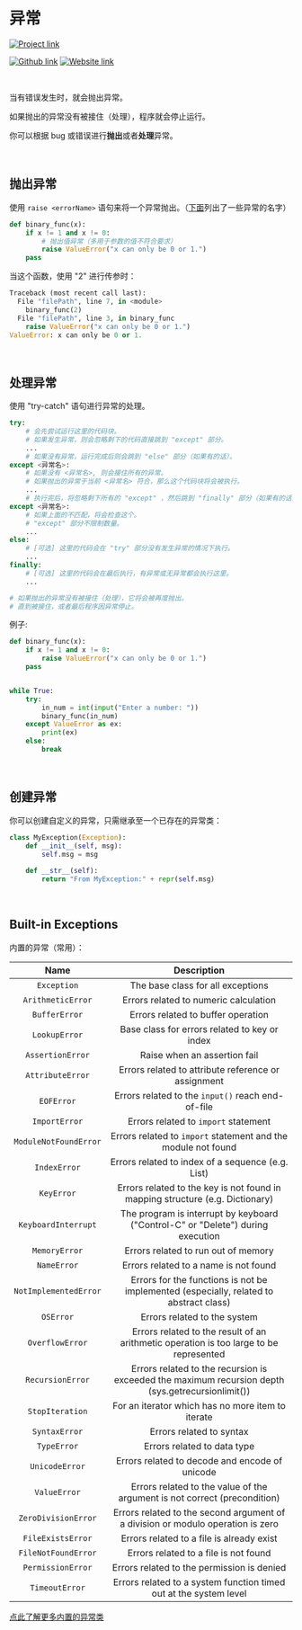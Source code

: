 # 异常
[![Project link](https://img.shields.io/badge/From%200%20To-Python-blue?style=for-the-badge&logo=Python&logoColor=FFD43B&logoWidth=15&labelColor=566163&color=3776AB)](https://github.com/FaDrYL/From0ToPython) 

[![Github link](https://img.shields.io/badge/FaDrYL--blue?style=social&logo=Github&logoWidth=15)](https://github.com/FaDrYL)
[![Website link](https://img.shields.io/badge/FaDr-YL-blue?style=flat&color=009f9f)](https://www.fadryl.com/)

<br/>

当有错误发生时，就会抛出异常。

如果抛出的异常没有被接住（处理），程序就会停止运行。

你可以根据 bug 或错误进行**抛出**或者**处理**异常。

<br/>

## 抛出异常
使用 `raise <errorName>` 语句来将一个异常抛出。（[下面](#built-in-exceptions)列出了一些异常的名字）

```Python
def binary_func(x):
    if x != 1 and x != 0:
        # 抛出值异常（多用于参数的值不符合要求）
        raise ValueError("x can only be 0 or 1.")
    pass
```

当这个函数，使用 "2" 进行传参时：

```Python
Traceback (most recent call last):
  File "filePath", line 7, in <module>
    binary_func(2)
  File "filePath", line 3, in binary_func
    raise ValueError("x can only be 0 or 1.")
ValueError: x can only be 0 or 1.
```

<br/>

## 处理异常
使用 "try-catch" 语句进行异常的处理。

```Python
try:
    # 会先尝试运行这里的代码块。
    # 如果发生异常，则会忽略剩下的代码直接跳到 "except" 部分。
    ...
    # 如果没有异常，运行完成后则会跳到 "else" 部分（如果有的话）。
except <异常名>:
    # 如果没有 <异常名>, 则会接住所有的异常。
    # 如果抛出的异常于当前 <异常名> 符合，那么这个代码块将会被执行。
    ...
    # 执行完后，将忽略剩下所有的 "except" ，然后跳到 "finally" 部分（如果有的话）。
except <异常名>:
    # 如果上面的不匹配，将会检查这个。
    # "except" 部分不限制数量。
    ...
else:
    # [可选] 这里的代码会在 "try" 部分没有发生异常的情况下执行。
    ...
finally:
    # [可选] 这里的代码会在最后执行，有异常或无异常都会执行这里。
    ...

# 如果抛出的异常没有被接住（处理），它将会被再度抛出。
# 直到被接住，或者最后程序因异常停止。
```

例子:

```Python
def binary_func(x):
    if x != 1 and x != 0:
        raise ValueError("x can only be 0 or 1.")
    pass


while True:
    try:
        in_num = int(input("Enter a number: "))
        binary_func(in_num)
    except ValueError as ex:
        print(ex)
    else:
        break
```

<br/>

## 创建异常
你可以创建自定义的异常，只需继承至一个已存在的异常类：

```Python
class MyException(Exception):
    def __init__(self, msg):
        self.msg = msg
    
    def __str__(self):
        return "From MyException:" + repr(self.msg)
```

<br/>

## Built-in Exceptions
内置的异常（常用）：

| Name | Description |
|:----:|:-----------:|
| `Exception` | The base class for all exceptions |
| `ArithmeticError` | Errors related to numeric calculation |
| `BufferError` | Errors related to buffer operation |
| `LookupError` | Base class for errors related to key or index |
| `AssertionError` | Raise when an assertion fail |
| `AttributeError` | Errors related to attribute reference or assignment |
| `EOFError` | Errors related to the `input()` reach end-of-file |
| `ImportError` | Errors related to `import` statement |
| `ModuleNotFoundError` | Errors related to `import` statement and the module not found |
| `IndexError` | Errors related to index of a sequence (e.g. List) |
| `KeyError` | Errors related to the key is not found in mapping structure (e.g. Dictionary) |
| `KeyboardInterrupt` | The program is interrupt by keyboard ("Control-C" or "Delete") during execution | 
| `MemoryError` | Errors related to run out of memory |
| `NameError` | Errors related to a name is not found |
| `NotImplementedError` | Errors for the functions is not be implemented (especially, related to abstract class) |
| `OSError` | Errors related to the system |
| `OverflowError` | Errors related to the result of an arithmetic operation is too large to be represented |
| `RecursionError` | Errors related to the recursion is exceeded the maximum recursion depth (sys.getrecursionlimit()) |
| `StopIteration` | For an iterator which has no more item to iterate |
| `SyntaxError` | Errors related to syntax |
| `TypeError` | Errors related to data type |
| `UnicodeError` | Errors related to decode and encode of unicode |
| `ValueError` | Errors related to the value of the argument is not correct (precondition) |
| `ZeroDivisionError` | Errors related to the second argument of a division or modulo operation is zero |
| `FileExistsError` | Errors related to a file is already exist |
| `FileNotFoundError` | Errors related to a file is not found |
| `PermissionError` | Errors related to the permission is denied |
| `TimeoutError` | Errors related to a system function timed out at the system level |

[点此了解更多内置的异常类](https://docs.python.org/3/library/exceptions.html#bltin-exceptions)

